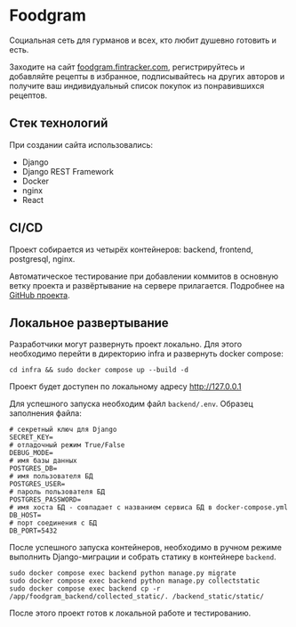# Foodgram
Социальная сеть для гурманов и всех, кто любит душевно готовить и есть.

Заходите на сайт [foodgram.fintracker.com](https://foodgram.fintracker.com), регистрируйтесь и добавляйте рецепты в избранное, подписывайтесь на других авторов и получите ваш индивидуальный список покупок из понравившихся рецептов.

## Стек технологий
При создании сайта использовались:
- Django
- Django REST Framework
- Docker
- nginx
- React

## CI/CD
Проект собирается из четырёх контейнеров:
backend, frontend, postgresql, nginx.

Автоматическое тестирование при добавлении коммитов в основную ветку проекта и развёртывание на сервере прилагается. Подробнее на [GitHub проекта](https://github.com/wabisabicode/foodgram).

## Локальное развертывание 
Разработчики могут развернуть проект локально. Для этого необходимо перейти в директорию infra и развернуть docker compose:
```
cd infra && sudo docker compose up --build -d
```

Проект будет доступен по локальному адресу http://127.0.0.1

Для успешного запуска необходим файл `backend/.env`. Образец заполнения файла:
```
# секретный ключ для Django
SECRET_KEY=
# отладочный режим True/False
DEBUG_MODE=
# имя базы данных
POSTGRES_DB=
# имя пользователя БД
POSTGRES_USER=
# пароль пользователя БД
POSTGRES_PASSWORD=
# имя хоста БД - совпадает с названием сервиса БД в docker-compose.yml
DB_HOST=
# порт соединения с БД
DB_PORT=5432
```

После успешного запуска контейнеров, необходимо в ручном режиме выполнить Django-миграции и собрать статику в контейнере `backend`.

```
sudo docker compose exec backend python manage.py migrate
sudo docker compose exec backend python manage.py collectstatic
sudo docker compose exec backend cp -r /app/foodgram_backend/collected_static/. /backend_static/static/
```

После этого проект готов к локальной работе и тестированию.